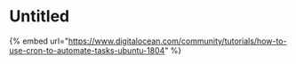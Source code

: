 # Untitled





{% embed url="https://www.digitalocean.com/community/tutorials/how-to-use-cron-to-automate-tasks-ubuntu-1804" %}



